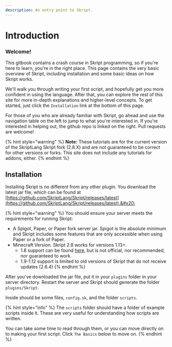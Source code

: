 ```yaml
---
description: An entry point to Skript.
---
```


# Introduction

### Welcome!

This gitbook contains a crash course in Skript programming, so if you're here to learn, you're in the right place. This page contains the very basic overview of Skript, including installation and some basic ideas on how Skript works.&#x20;

We'll walk you through writing your first script, and hopefully get you more confident in using the language. After that, you can explore the rest of this site for more in-depth explanations and higher-level concepts. To get started, just click the `Installation` link at the bottom of this page.

For those of you who are already familiar with Skript, go ahead and use the navigation table on the left to jump to what you're interested in. If you're interested in helping out, the github repo is linked on the right. Pull requests are welcome!

{% hint style="warning" %}
**Note:** These tutorials are for the current version of the SkriptLang Skript fork (2.8.X) and are not guaranteed to be correct for other versions or forks. This site does not include any tutorials for addons, either.
{% endhint %}

## Installation

Installing Skript is no different from any other plugin. You download the latest jar file, which can be found at [https://github.com/SkriptLang/Skript/releases/latest](https://github.com/SkriptLang/Skript/releases/latest).&#x20;

{% hint style="warning" %}
You should ensure your server meets the requirements for running Skript:

* A Spigot, Paper, or Paper fork server jar. Spigot is the absolute minimum and Skript includes some features that are only accessible when using Paper or a fork of Paper.
* Minecraft Version. Skript 2.8 works for versions 1.13+.&#x20;
  * 1.8 support can be found [here](https://github.com/Matocolotoe/Skript-1.8/releases), but is not official, nor recommended, nor guaranteed to work.
  * 1.9-1.12 support is limited to old versions of Skript that do not receive updates (2.6.4)&#x20;
{% endhint %}

After you've downloaded the jar file, put it in your `plugins` folder in your server directory. Restart the server and Skript should generate the folder `plugins/Skript`.&#x20;

Inside should be some files, `config.sk`, and the folder `scripts`.&#x20;

{% hint style="info" %}
The `scripts` folder should have a folder of example scripts inside it. These are very useful for understanding how scripts are written.

You can take some time to read through them, or you can move directly on to making your first script. Click `The Basics` below to move on.
{% endhint %}
